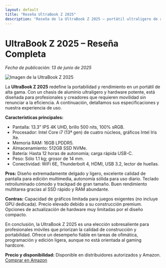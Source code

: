 ```yaml
---
layout: default
title: "Reseña UltraBook Z 2025"
description: "Reseña de la UltraBook Z 2025 – portátil ultraligero de alta gama"
---
```

<h1>UltraBook Z 2025 – Reseña Completa</h1>
<p><em>Fecha de publicación: 13 de junio de 2025</em></p>
<img src="https://via.placeholder.com/600x400" class="img-fluid my-3" alt="Imagen de la UltraBook Z 2025">
<p>La <strong>UltraBook Z 2025</strong> redefine la portabilidad y rendimiento en un portátil de alta gama. Con un chasis de aluminio ultraligero y hardware potente, está diseñada para profesionales y creadores que requieren movilidad sin renunciar a la eficiencia. A continuación, detallamos sus especificaciones y nuestra experiencia de uso.</p>

**Características principales:**
- Pantalla: 13.3" IPS 4K UHD, brillo 500 nits, 100% sRGB.
- Procesador: Intel Core i7 (13ª gen) de cuatro núcleos, gráficos Intel Iris Xe.
- Memoria RAM: 16GB LPDDR5.
- Almacenamiento: 512GB SSD NVMe.
- Batería: Hasta 12 horas de autonomía; carga rápida USB-C.
- Peso: Sólo 1.1 kg; grosor de 14 mm.
- Conectividad: WiFi 6E, Thunderbolt 4, HDMI, USB 3.2, lector de huellas.

**Pros:** Diseño extremadamente delgado y ligero, excelente calidad de pantalla para edición multimedia, autonomía sólida para uso diario. Teclado retroiluminado cómodo y trackpad de gran tamaño. Buen rendimiento multitarea gracias al SSD rápido y RAM abundante.

**Contras:** Capacidad de gráficos limitada para juegos exigentes (no incluye GPU dedicada). Precio elevado debido a su construcción premium. Opciones de actualización de hardware muy limitadas por el diseño compacto.

<p>En conclusión, la UltraBook Z 2025 es una elección sobresaliente para profesionales móviles que priorizan la calidad de construcción y portabilidad. Ofrece un desempeño fiable en tareas de ofimática, programación y edición ligera, aunque no está orientada al gaming hardcore.</p>
<p><strong>Precio y disponibilidad:</strong> Disponible en distribuidores autorizados y Amazon. <a href="https://www.amazon.es/dp/ZZZZZZZZ?tag=miafiliado-21" target="_blank" rel="noopener" class="btn btn-success">Comprar en Amazon</a></p>
